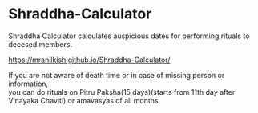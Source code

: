 # Shraddha-Calculator
Shraddha Calculator calculates auspicious dates for performing rituals to decesed members.

https://mranilkish.github.io/Shraddha-Calculator/

If you are not aware of death time or in case of missing person or information, <br>you can do rituals on Pitru Paksha(15 days)(starts from 11th day after Vinayaka Chaviti) or amavasyas of all months.
